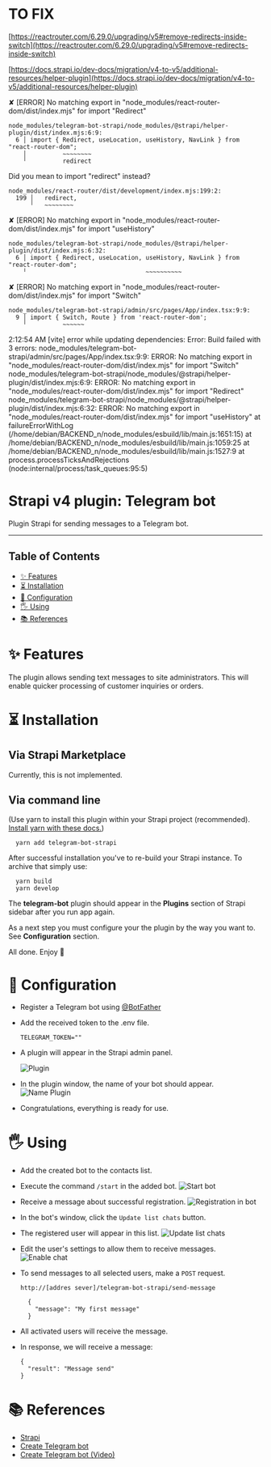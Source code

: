 # TO FIX

[https://reactrouter.com/6.29.0/upgrading/v5#remove-redirects-inside-switch](https://reactrouter.com/6.29.0/upgrading/v5#remove-redirects-inside-switch)

[https://docs.strapi.io/dev-docs/migration/v4-to-v5/additional-resources/helper-plugin](https://docs.strapi.io/dev-docs/migration/v4-to-v5/additional-resources/helper-plugin)


✘ [ERROR] No matching export in "node_modules/react-router-dom/dist/index.mjs" for import "Redirect"

    node_modules/telegram-bot-strapi/node_modules/@strapi/helper-plugin/dist/index.mjs:6:9:
      6 │ import { Redirect, useLocation, useHistory, NavLink } from "react-router-dom";
        │          ~~~~~~~~
        ╵          redirect

  Did you mean to import "redirect" instead?

    node_modules/react-router/dist/development/index.mjs:199:2:
      199 │   redirect,
          ╵   ~~~~~~~~

✘ [ERROR] No matching export in "node_modules/react-router-dom/dist/index.mjs" for import "useHistory"

    node_modules/telegram-bot-strapi/node_modules/@strapi/helper-plugin/dist/index.mjs:6:32:
      6 │ import { Redirect, useLocation, useHistory, NavLink } from "react-router-dom";
        ╵                                 ~~~~~~~~~~

✘ [ERROR] No matching export in "node_modules/react-router-dom/dist/index.mjs" for import "Switch"

    node_modules/telegram-bot-strapi/admin/src/pages/App/index.tsx:9:9:
      9 │ import { Switch, Route } from 'react-router-dom';
        ╵          ~~~~~~

2:12:54 AM [vite] error while updating dependencies:
Error: Build failed with 3 errors:
node_modules/telegram-bot-strapi/admin/src/pages/App/index.tsx:9:9: ERROR: No matching export in "node_modules/react-router-dom/dist/index.mjs" for import "Switch"
node_modules/telegram-bot-strapi/node_modules/@strapi/helper-plugin/dist/index.mjs:6:9: ERROR: No matching export in "node_modules/react-router-dom/dist/index.mjs" for import "Redirect"
node_modules/telegram-bot-strapi/node_modules/@strapi/helper-plugin/dist/index.mjs:6:32: ERROR: No matching export in "node_modules/react-router-dom/dist/index.mjs" for import "useHistory"
    at failureErrorWithLog (/home/debian/BACKEND_n/node_modules/esbuild/lib/main.js:1651:15)
    at /home/debian/BACKEND_n/node_modules/esbuild/lib/main.js:1059:25
    at /home/debian/BACKEND_n/node_modules/esbuild/lib/main.js:1527:9
    at process.processTicksAndRejections (node:internal/process/task_queues:95:5)





# Strapi v4 plugin: Telegram bot

Plugin Strapi for sending messages to a Telegram bot.

---

## Table of Contents

- [✨ Features](#✨-features)
- [⏳ Installation](#⏳-installation)
- [🔧 Configuration](#🔧-configuration)
- [🖐 Using](#🖐-using)
- [📚 References](#📚-references)

# ✨ Features

The plugin allows sending text messages to site administrators. This will enable quicker processing of customer inquiries or orders.

# ⏳ Installation

## Via Strapi Marketplace

Currently, this is not implemented.

## Via command line

(Use yarn to install this plugin within your Strapi project (recommended). [Install yarn with these docs.](https://yarnpkg.com/lang/en/docs/install/))

```
  yarn add telegram-bot-strapi
```

After successful installation you've to re-build your Strapi instance. To archive that simply use:

```
  yarn build
  yarn develop
```

The **telegram-bot** plugin should appear in the **Plugins** section of Strapi sidebar after you run app again.

As a next step you must configure your the plugin by the way you want to. See **Configuration** section.

All done. Enjoy 🎉

# 🔧 Configuration

- Register a Telegram bot using [@BotFather](https://t.me/BotFather)
- Add the received token to the .env file.
  ```
  TELEGRAM_TOKEN=""
  ```
- A plugin will appear in the Strapi admin panel.

  ![Plugin](./assets/config-1.png)

- In the plugin window, the name of your bot should appear.
  ![Name Plugin](./assets/config-2.png)
- Congratulations, everything is ready for use.

# 🖐 Using

- Add the created bot to the contacts list.
- Execute the command `/start` in the added bot.
  ![Start bot](./assets/using-1.png)
- Receive a message about successful registration.
  ![Registration in  bot](./assets/using-2.png)
- In the bot's window, click the `Update list chats` button.
- The registered user will appear in this list.
  ![Update list chats](./assets/using-3.png)
- Edit the user's settings to allow them to receive messages.
  ![Enable chat](./assets/using-4.png)
- To send messages to all selected users, make a `POST` request.

  ```
  http://[addres sever]/telegram-bot-strapi/send-message

    {
      "message": "My first message"
    }
  ```

- All activated users will receive the message.
- In response, we will receive a message:

  ```
  {
    "result": "Message send"
  }
  ```

# 📚 References

- [Strapi](https://strapi.io)
- [Create Telegram bot](https://flowxo.com/how-to-create-a-bot-for-telegram-short-and-simple-guide-for-beginners/)
- [Create Telegram bot (Video)](https://youtu.be/XoryoE9V88E)



